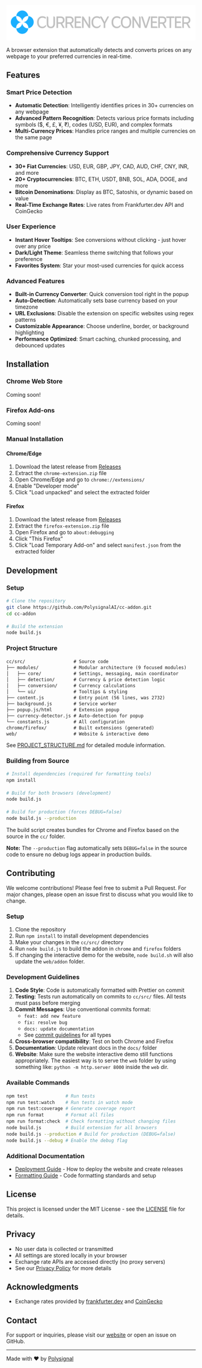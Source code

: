 <p align="center">
  <img src="web/assets/github.png" alt="Currency Converter" />
</p>

A browser extension that automatically detects and converts prices on any webpage to your preferred currencies in real-time.

## Features

### Smart Price Detection

- **Automatic Detection**: Intelligently identifies prices in 30+ currencies on any webpage
- **Advanced Pattern Recognition**: Detects various price formats including symbols ($, €, £, ¥, ₹), codes (USD, EUR), and complex formats
- **Multi-Currency Prices**: Handles price ranges and multiple currencies on the same page

### Comprehensive Currency Support

- **30+ Fiat Currencies**: USD, EUR, GBP, JPY, CAD, AUD, CHF, CNY, INR, and more
- **20+ Cryptocurrencies**: BTC, ETH, USDT, BNB, SOL, ADA, DOGE, and more
- **Bitcoin Denominations**: Display as BTC, Satoshis, or dynamic based on value
- **Real-Time Exchange Rates**: Live rates from Frankfurter.dev API and CoinGecko

### User Experience

- **Instant Hover Tooltips**: See conversions without clicking - just hover over any price
- **Dark/Light Theme**: Seamless theme switching that follows your preference
- **Favorites System**: Star your most-used currencies for quick access

### Advanced Features

- **Built-in Currency Converter**: Quick conversion tool right in the popup
- **Auto-Detection**: Automatically sets base currency based on your timezone
- **URL Exclusions**: Disable the extension on specific websites using regex patterns
- **Customizable Appearance**: Choose underline, border, or background highlighting
- **Performance Optimized**: Smart caching, chunked processing, and debounced updates

## Installation

### Chrome Web Store

Coming soon!

### Firefox Add-ons

Coming soon!

### Manual Installation

#### Chrome/Edge

1. Download the latest release from [Releases](https://github.com/PolysignalAI/cc-addon/releases)
2. Extract the `chrome-extension.zip` file
3. Open Chrome/Edge and go to `chrome://extensions/`
4. Enable "Developer mode"
5. Click "Load unpacked" and select the extracted folder

#### Firefox

1. Download the latest release from [Releases](https://github.com/PolysignalAI/cc-addon/releases)
2. Extract the `firefox-extension.zip` file
3. Open Firefox and go to `about:debugging`
4. Click "This Firefox"
5. Click "Load Temporary Add-on" and select `manifest.json` from the extracted folder

## Development

### Setup

```bash
# Clone the repository
git clone https://github.com/PolysignalAI/cc-addon.git
cd cc-addon

# Build the extension
node build.js
```

### Project Structure

```
cc/src/                  # Source code
├── modules/             # Modular architecture (9 focused modules)
│   ├── core/            # Settings, messaging, main coordinator
│   ├── detection/       # Currency & price detection logic
│   ├── conversion/      # Currency calculations
│   └── ui/              # Tooltips & styling
├── content.js           # Entry point (56 lines, was 2732)
├── background.js        # Service worker
├── popup.js/html        # Extension popup
├── currency-detector.js # Auto-detection for popup
└── constants.js         # All configuration
chrome/firefox/          # Built extensions (generated)
web/                     # Website & interactive demo
```

See [PROJECT_STRUCTURE.md](PROJECT_STRUCTURE.md) for detailed module information.

### Building from Source

```bash
# Install dependencies (required for formatting tools)
npm install

# Build for both browsers (development)
node build.js

# Build for production (forces DEBUG=false)
node build.js --production
```

The build script creates bundles for Chrome and Firefox based on the source in the `cc/` folder.

**Note:** The `--production` flag automatically sets `DEBUG=false` in the source code to ensure no debug logs appear in production builds.

## Contributing

We welcome contributions! Please feel free to submit a Pull Request. For major changes, please open an issue first to discuss what you would like to change.

### Setup

1. Clone the repository
2. Run `npm install` to install development dependencies
3. Make your changes in the `cc/src/` directory
4. Run `node build.js` to build the addon in `chrome` and `firefox` folders
5. If changing the interactive demo for the website, `node build.sh` will also update the `web/addon` folder.

### Development Guidelines

1. **Code Style**: Code is automatically formatted with Prettier on commit
2. **Testing**: Tests run automatically on commits to `cc/src/` files. All tests must pass before merging
3. **Commit Messages**: Use conventional commits format:
   - `feat: add new feature`
   - `fix: resolve bug`
   - `docs: update documentation`
   - See [commit guidelines](.husky/commit-msg) for all types
4. **Cross-browser compatibility**: Test on both Chrome and Firefox
5. **Documentation**: Update relevant docs in the `docs/` folder
6. **Website**: Make sure the website interactive demo still functions appropriately. The easiest way is to serve the `web` folder by using something like: `python -m http.server 8000` inside the `web` dir.

### Available Commands

```bash
npm test              # Run tests
npm run test:watch    # Run tests in watch mode
npm run test:coverage # Generate coverage report
npm run format        # Format all files
npm run format:check  # Check formatting without changing files
node build.js         # Build extension for all browsers
node build.js --production # Build for production (DEBUG=false)
node build.js --debug # Enable the debug flag
```

### Additional Documentation

- [Deployment Guide](docs/DEPLOY.md) - How to deploy the website and create releases
- [Formatting Guide](docs/FORMATTING.md) - Code formatting standards and setup

## License

This project is licensed under the MIT License - see the [LICENSE](LICENSE) file for details.

## Privacy

- No user data is collected or transmitted
- All settings are stored locally in your browser
- Exchange rate APIs are accessed directly (no proxy servers)
- See our [Privacy Policy](https://cc.polysignal.com/privacy) for more details

## Acknowledgments

- Exchange rates provided by [frankfurter.dev](https://frankfurter.dev/) and [CoinGecko](https://coingecko.com/)

## Contact

For support or inquiries, please visit our [website](https://cc.polysignal.com) or open an issue on GitHub.

---

Made with ❤️ by [Polysignal](https://polysignal.com)
